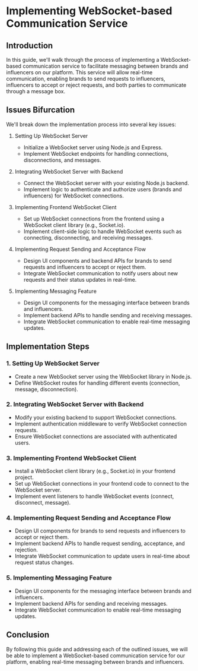 # Implementing WebSocket-based Communication Service

## Introduction
In this guide, we'll walk through the process of implementing a WebSocket-based communication service to facilitate messaging between brands and influencers on our platform. This service will allow real-time communication, enabling brands to send requests to influencers, influencers to accept or reject requests, and both parties to communicate through a message box.

## Issues Bifurcation
We'll break down the implementation process into several key issues:

1. Setting Up WebSocket Server
   - Initialize a WebSocket server using Node.js and Express.
   - Implement WebSocket endpoints for handling connections, disconnections, and messages.

2. Integrating WebSocket Server with Backend
   - Connect the WebSocket server with your existing Node.js backend.
   - Implement logic to authenticate and authorize users (brands and influencers) for WebSocket connections.

3. Implementing Frontend WebSocket Client
   - Set up WebSocket connections from the frontend using a WebSocket client library (e.g., Socket.io).
   - Implement client-side logic to handle WebSocket events such as connecting, disconnecting, and receiving messages.

4. Implementing Request Sending and Acceptance Flow
   - Design UI components and backend APIs for brands to send requests and influencers to accept or reject them.
   - Integrate WebSocket communication to notify users about new requests and their status updates in real-time.

5. Implementing Messaging Feature
   - Design UI components for the messaging interface between brands and influencers.
   - Implement backend APIs to handle sending and receiving messages.
   - Integrate WebSocket communication to enable real-time messaging updates.

## Implementation Steps

### 1. Setting Up WebSocket Server
   - Create a new WebSocket server using the WebSocket library in Node.js.
   - Define WebSocket routes for handling different events (connection, message, disconnection).

### 2. Integrating WebSocket Server with Backend
   - Modify your existing backend to support WebSocket connections.
   - Implement authentication middleware to verify WebSocket connection requests.
   - Ensure WebSocket connections are associated with authenticated users.

### 3. Implementing Frontend WebSocket Client
   - Install a WebSocket client library (e.g., Socket.io) in your frontend project.
   - Set up WebSocket connections in your frontend code to connect to the WebSocket server.
   - Implement event listeners to handle WebSocket events (connect, disconnect, message).

### 4. Implementing Request Sending and Acceptance Flow
   - Design UI components for brands to send requests and influencers to accept or reject them.
   - Implement backend APIs to handle request sending, acceptance, and rejection.
   - Integrate WebSocket communication to update users in real-time about request status changes.

### 5. Implementing Messaging Feature
   - Design UI components for the messaging interface between brands and influencers.
   - Implement backend APIs for sending and receiving messages.
   - Integrate WebSocket communication to enable real-time messaging updates.

## Conclusion
By following this guide and addressing each of the outlined issues, we will be able to implement a WebSocket-based communication service for our platform, enabling real-time messaging between brands and influencers.

